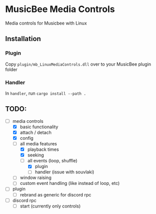 # MusicBee Media Controls

Media controls for Musicbee with Linux

## Installation

### Plugin

Copy `plugin/mb_LinuxMediaControls.dll` over to your MusicBee plugin folder

### Handler

In `handler`, run `cargo install --path .`

## TODO:

- [ ] media controls
  - [x] basic functionality
  - [x] attach / detach
  - [x] config
  - [ ] all media features
    - [x] playback times
    - [x] seeking
    - [ ] all events (loop, shuffle)
      - [x] plugin
      - [ ] handler (issue with souvlaki)
  - [ ] window raising
  - [ ] custom event handling (like instead of loop, etc)
- [ ] plugin
  - [ ] rebrand as generic for discord rpc
- [ ] discord rpc
  - [ ] start (currently only controls)
